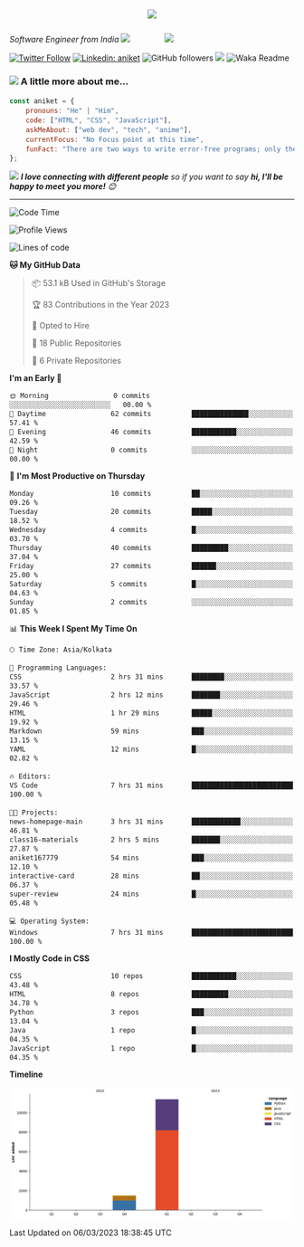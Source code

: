 <h1 align="center">
  <a href="https://git.io/typing-svg">
    <img src="https://readme-typing-svg.herokuapp.com/?lines=Hello,+There!+👋;*This+is+Aniket+Nimaje....;Nice+to+meet+you!&center=true&size=30">
  </a>
</h1>

<img align='right' src="https://media.giphy.com/media/M9gbBd9nbDrOTu1Mqx/giphy.gif" width="230">
<p><em>Software Engineer from India
</a><img src="https://media.giphy.com/media/WUlplcMpOCEmTGBtBW/giphy.gif" width="30"> 
</em></p>

[![Twitter Follow](https://img.shields.io/twitter/follow/AniketNimaje97?label=Follow)](https://twitter.com/intent/follow?screen_name=AniketNimaje97)
[![Linkedin: aniket](https://img.shields.io/badge/-aniket-blue?style=flat-square&logo=Linkedin&logoColor=white&link=https://www.linkedin.com/in/aniket-nimaje/)](https://www.linkedin.com/in/aniket-nimaje-2b4715163/)
![GitHub followers](https://img.shields.io/github/followers/aniket167779?label=Follow&style=social)
![](https://visitor-badge.glitch.me/badge?page_id=aniket167779.aniket167779)
![Waka Readme](https://github.com/aniket167779/aniket167779/workflows/Waka%20Readme/badge.svg)

### <img src="https://media.giphy.com/media/VgCDAzcKvsR6OM0uWg/giphy.gif" width="50"> A little more about me...  

```javascript
const aniket = {
    pronouns: "He" | "Him",
    code: ["HTML", "CSS", "JavaScript"],
    askMeAbout: ["web dev", "tech", "anime"],
    currentFocus: "No Focus point at this time",
    funFact: "There are two ways to write error-free programs; only the third one works"
};
```

<img src="https://media.giphy.com/media/LnQjpWaON8nhr21vNW/giphy.gif" width="60"> <em><b>I love connecting with different people</b> so if you want to say <b>hi, I'll be happy to meet you more!</b> 😊</em>

---

<!--START_SECTION:waka-->
![Code Time](http://img.shields.io/badge/Code%20Time-7%20hrs%2031%20mins-blue)

![Profile Views](http://img.shields.io/badge/Profile%20Views-1-blue)

![Lines of code](https://img.shields.io/badge/From%20Hello%20World%20I%27ve%20Written-12.9%20thousand%20lines%20of%20code-blue)

**🐱 My GitHub Data** 

> 📦 53.1 kB Used in GitHub's Storage 
 > 
> 🏆 83 Contributions in the Year 2023
 > 
> 💼 Opted to Hire
 > 
> 📜 18 Public Repositories 
 > 
> 🔑 6 Private Repositories 
 > 
**I'm an Early 🐤** 

```text
🌞 Morning                0 commits           ░░░░░░░░░░░░░░░░░░░░░░░░░   00.00 % 
🌆 Daytime                62 commits          ██████████████░░░░░░░░░░░   57.41 % 
🌃 Evening                46 commits          ███████████░░░░░░░░░░░░░░   42.59 % 
🌙 Night                  0 commits           ░░░░░░░░░░░░░░░░░░░░░░░░░   00.00 % 
```
📅 **I'm Most Productive on Thursday** 

```text
Monday                   10 commits          ██░░░░░░░░░░░░░░░░░░░░░░░   09.26 % 
Tuesday                  20 commits          █████░░░░░░░░░░░░░░░░░░░░   18.52 % 
Wednesday                4 commits           █░░░░░░░░░░░░░░░░░░░░░░░░   03.70 % 
Thursday                 40 commits          █████████░░░░░░░░░░░░░░░░   37.04 % 
Friday                   27 commits          ██████░░░░░░░░░░░░░░░░░░░   25.00 % 
Saturday                 5 commits           █░░░░░░░░░░░░░░░░░░░░░░░░   04.63 % 
Sunday                   2 commits           ░░░░░░░░░░░░░░░░░░░░░░░░░   01.85 % 
```


📊 **This Week I Spent My Time On** 

```text
🕑︎ Time Zone: Asia/Kolkata

💬 Programming Languages: 
CSS                      2 hrs 31 mins       ████████░░░░░░░░░░░░░░░░░   33.57 % 
JavaScript               2 hrs 12 mins       ███████░░░░░░░░░░░░░░░░░░   29.46 % 
HTML                     1 hr 29 mins        █████░░░░░░░░░░░░░░░░░░░░   19.92 % 
Markdown                 59 mins             ███░░░░░░░░░░░░░░░░░░░░░░   13.15 % 
YAML                     12 mins             █░░░░░░░░░░░░░░░░░░░░░░░░   02.82 % 

🔥 Editors: 
VS Code                  7 hrs 31 mins       █████████████████████████   100.00 % 

🐱‍💻 Projects: 
news-homepage-main       3 hrs 31 mins       ████████████░░░░░░░░░░░░░   46.81 % 
class16-materials        2 hrs 5 mins        ███████░░░░░░░░░░░░░░░░░░   27.87 % 
aniket167779             54 mins             ███░░░░░░░░░░░░░░░░░░░░░░   12.10 % 
interactive-card         28 mins             ██░░░░░░░░░░░░░░░░░░░░░░░   06.37 % 
super-review             24 mins             █░░░░░░░░░░░░░░░░░░░░░░░░   05.48 % 

💻 Operating System: 
Windows                  7 hrs 31 mins       █████████████████████████   100.00 % 
```

**I Mostly Code in CSS** 

```text
CSS                      10 repos            ███████████░░░░░░░░░░░░░░   43.48 % 
HTML                     8 repos             █████████░░░░░░░░░░░░░░░░   34.78 % 
Python                   3 repos             ███░░░░░░░░░░░░░░░░░░░░░░   13.04 % 
Java                     1 repo              █░░░░░░░░░░░░░░░░░░░░░░░░   04.35 % 
JavaScript               1 repo              █░░░░░░░░░░░░░░░░░░░░░░░░   04.35 % 
```



**Timeline**

![Lines of Code chart](https://raw.githubusercontent.com/aniket167779/aniket167779/master/assets/bar_graph.png)


 Last Updated on 06/03/2023 18:38:45 UTC
<!--END_SECTION:waka-->
